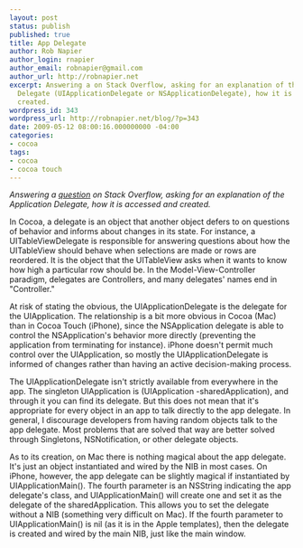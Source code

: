 ```yaml
---
layout: post
status: publish
published: true
title: App Delegate
author: Rob Napier
author_login: rnapier
author_email: robnapier@gmail.com
author_url: http://robnapier.net
excerpt: Answering a on Stack Overflow, asking for an explanation of the Application
  Delegate (UIApplicationDelegate or NSApplicationDelegate), how it is accessed and
  created.
wordpress_id: 343
wordpress_url: http://robnapier.net/blog/?p=343
date: 2009-05-12 08:00:16.000000000 -04:00
categories:
- cocoa
tags:
- cocoa
- cocoa touch
---
```

<em>Answering a <a href="http://stackoverflow.com/questions/828827/what-describes-the-application-delegate-best-how-does-it-fit-into-the-whole-conc/829591#829591">question</a> on Stack Overflow, asking for an explanation of the Application Delegate, how it is accessed and created.</em>

In Cocoa, a delegate is an object that another object defers to on questions of behavior and informs about changes in its state. For instance, a UITableViewDelegate is responsible for answering questions about how the UITableView should behave when selections are made or rows are reordered. It is the object that the UITableView asks when it wants to know how high a particular row should be. In the Model-View-Controller paradigm, delegates are Controllers, and many delegates' names end in "Controller."
<!-- more -->
At risk of stating the obvious, the UIApplicationDelegate is the delegate for the UIApplication. The relationship is a bit more obvious in Cocoa (Mac) than in Cocoa Touch (iPhone), since the NSApplication delegate is able to control the NSApplication's behavior more directly (preventing the application from terminating for instance). iPhone doesn't permit much control over the UIApplication, so mostly the UIApplicationDelegate is informed of changes rather than having an active decision-making process.

The UIApplicationDelegate isn't strictly available from everywhere in the app. The singleton UIApplication is (UIApplication -sharedApplication), and through it you can find its delegate. But this does not mean that it's appropriate for every object in an app to talk directly to the app delegate. In general, I discourage developers from having random objects talk to the app delegate. Most problems that are solved that way are better solved through Singletons, NSNotification, or other delegate objects.

As to its creation, on Mac there is nothing magical about the app delegate. It's just an object instantiated and wired by the NIB in most cases. On iPhone, however, the app delegate can be slightly magical if instantiated by UIApplicationMain(). The fourth parameter is an NSString indicating the app delegate's class, and UIApplicationMain() will create one and set it as the delegate of the sharedApplication. This allows you to set the delegate without a NIB (something very difficult on Mac). If the fourth parameter to UIApplicationMain() is nil (as it is in the Apple templates), then the delegate is created and wired by the main NIB, just like the main window.
